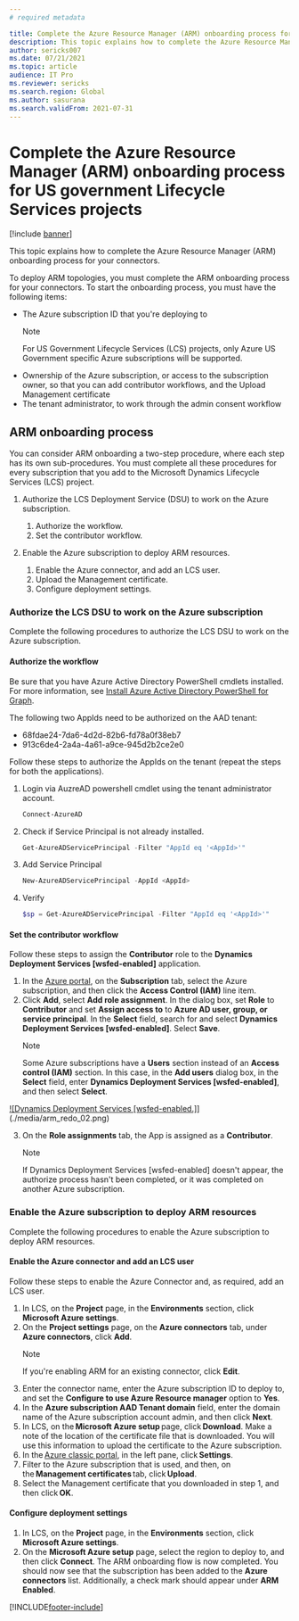 ```yaml
---
# required metadata

title: Complete the Azure Resource Manager (ARM) onboarding process for US government Lifecycle Services projects
description: This topic explains how to complete the Azure Resource Manager (ARM) onboarding process for your connectors. This topic applies to Azure US Government projects.
author: sericks007
ms.date: 07/21/2021
ms.topic: article
audience: IT Pro
ms.reviewer: sericks
ms.search.region: Global
ms.author: sasurana
ms.search.validFrom: 2021-07-31
---
```


# Complete the Azure Resource Manager (ARM) onboarding process for US government Lifecycle Services projects

[!include [banner](../includes/banner.md)]

This topic explains how to complete the Azure Resource Manager (ARM) onboarding process for your connectors. 

To deploy ARM topologies, you must complete the ARM onboarding process for your connectors. To start the onboarding process, you must have the following items:

-   The Azure subscription ID that you're deploying to
    > [!Note]
    > For US Government Lifecycle Services (LCS) projects, only Azure US Government specific Azure subscriptions will be supported.
-   Ownership of the Azure subscription, or access to the subscription owner, so that you can add contributor workflows, and the Upload Management certificate
-   The tenant administrator, to work through the admin consent workflow

## ARM onboarding process
You can consider ARM onboarding a two-step procedure, where each step has its own sub-procedures. You must complete all these procedures for every subscription that you add to the Microsoft Dynamics Lifecycle Services (LCS) project.

1.  Authorize the LCS Deployment Service (DSU) to work on the Azure subscription.
    1.  Authorize the workflow.
    2.  Set the contributor workflow.

2.  Enable the Azure subscription to deploy ARM resources.
    1.  Enable the Azure connector, and add an LCS user.
    2.  Upload the Management certificate.
    3.  Configure deployment settings.

### Authorize the LCS DSU to work on the Azure subscription

Complete the following procedures to authorize the LCS DSU to work on the Azure subscription.

#### Authorize the workflow

Be sure that you have Azure Active Directory PowerShell cmdlets installed. For more information, see [Install Azure Active Directory PowerShell for Graph](/powershell/azure/active-directory/install-adv2?view=azureadps-2.0).  

The following two AppIds need to be authorized on the AAD tenant: 

- 68fdae24-7da6-4d2d-82b6-fd78a0f38eb7 
- 913c6de4-2a4a-4a61-a9ce-945d2b2ce2e0 

Follow these steps to authorize the AppIds on the tenant (repeat the steps for both the applications). 

1. Login via AuzreAD powershell cmdlet using the tenant administrator account.

    ```powershell
    Connect-AzureAD 
    ```

2. Check if Service Principal is not already installed.  

    ```powershell
    Get-AzureADServicePrincipal -Filter "AppId eq '<AppId>'"  
    ```

3. Add Service Principal  

    ```powershell
    New-AzureADServicePrincipal -AppId <AppId>  
    ```

4. Verify 

    ```powershell
    $sp = Get-AzureADServicePrincipal -Filter "AppId eq '<AppId>'"  
    ```

#### Set the contributor workflow

Follow these steps to assign the **Contributor** role to the **Dynamics Deployment Services \[wsfed-enabled\]** application.

1.  In the [Azure portal](https://portal.azure.com), on the **Subscription** tab, select the Azure subscription, and then click the **Access Control (IAM)** line item.
2.  Click **Add**, select **Add role assignment**. In the dialog box, set **Role** to **Contributor** and set **Assign access to** to **Azure AD user, group, or service principal**. In the **Select** field, search for and select **Dynamics Deployment Services \[wsfed-enabled\]**. Select **Save**. 
    > [!NOTE]
    > Some Azure subscriptions have a **Users** section instead of an **Access control (IAM)** section. In this case, in the **Add users** dialog box, in the **Select** field, enter **Dynamics Deployment Services \[wsfed-enabled\]**, and then select **Select**.
    
[![Dynamics Deployment Services \[wsfed-enabled\.]](./media/arm_redo_02.png)](./media/arm_redo_02.png)

3.  On the **Role assignments** tab, the App is assigned as a **Contributor**. 
    > [!NOTE]
    > If Dynamics Deployment Services \[wsfed-enabled\] doesn't appear, the authorize process hasn't been completed, or it was completed on another Azure subscription. 

### Enable the Azure subscription to deploy ARM resources

Complete the following procedures to enable the Azure subscription to deploy ARM resources.

#### Enable the Azure connector and add an LCS user

Follow these steps to enable the Azure Connector and, as required, add an LCS user.

1. In LCS, on the **Project** page, in the **Environments** section, click **Microsoft Azure settings**.
2. On the **Project settings** page, on the **Azure connectors** tab, under **Azure connectors**, click **Add**. 
    > [!NOTE]
    > If you're enabling ARM for an existing connector, click **Edit**.
3. Enter the connector name, enter the Azure subscription ID to deploy to, and set the **Configure to use Azure Resource manager** option to **Yes**.
4. In the **Azure subscription AAD Tenant domain** field, enter the domain name of the Azure subscription account admin, and then click **Next**.
5. In LCS, on the **Microsoft Azure setup** page, click **Download**. Make a note of the location of the certificate file that is downloaded. You will use this information to upload the certificate to the Azure subscription. 
6. In the [Azure classic portal](https://manage.windowsazure.com), in the left pane, click **Settings**. 
7. Filter to the Azure subscription that is used, and then, on the **Management certificates** tab, click **Upload**. 
8. Select the Management certificate that you downloaded in step 1, and then click **OK**. 

#### Configure deployment settings

1.  In LCS, on the **Project** page, in the **Environments** section, click **Microsoft Azure settings**.
2.  On the **Microsoft Azure setup** page, select the region to deploy to, and then click **Connect**. The ARM onboarding flow is now completed. You should now see that the subscription has been added to the **Azure connectors** list. Additionally, a check mark should appear under **ARM Enabled**.






[!INCLUDE[footer-include](../../../includes/footer-banner.md)]
